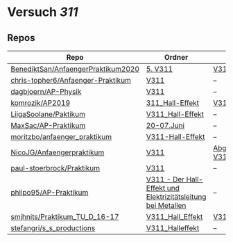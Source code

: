 # Versuch *311*

## Repos

|                                      Repo                                      |                                                                                               Ordner                                                                                               |                                                                                                                                          PDFs                                                                                                                                           |
|--------------------------------------------------------------------------------|----------------------------------------------------------------------------------------------------------------------------------------------------------------------------------------------------|-----------------------------------------------------------------------------------------------------------------------------------------------------------------------------------------------------------------------------------------------------------------------------------------|
|[BenediktSan/AnfaengerPraktikum2020](../repo/BenediktSan/AnfaengerPraktikum2020)|[5. V311](https://github.com/BenediktSan/AnfaengerPraktikum2020/tree/main/Versuche%20Semester%20III/5.%20V311)                                                                                      |[V311.pdf](https://docs.google.com/viewer?url=https://raw.githubusercontent.com/BenediktSan/AnfaengerPraktikum2020/main/Versuche%20Semester%20III/5.%20V311/V311.pdf)                                                                                                                    |
|[chris-topher6/Anfaenger-Praktikum](../repo/chris-topher6/Anfaenger-Praktikum)  |[V311](https://github.com/chris-topher6/Anfaenger-Praktikum/tree/master/V311)                                                                                                                       |–                                                                                                                                                                                                                                                                                        |
|[dagbjoern/AP-Physik](../repo/dagbjoern/AP-Physik)                              |[V311](https://github.com/dagbjoern/AP-Physik/tree/master/V311)                                                                                                                                     |–                                                                                                                                                                                                                                                                                        |
|[komrozik/AP2019](../repo/komrozik/AP2019)                                      |[311_Hall-Effekt](https://github.com/komrozik/AP2019/tree/master/311_Hall-Effekt)                                                                                                                   |[V311_Hall_Effekt.pdf](https://docs.google.com/viewer?url=https://raw.githubusercontent.com/komrozik/AP2019/master/311_Hall-Effekt/V311_Hall_Effekt.pdf)                                                                                                                                 |
|[LiigaSoolane/Paktikum](../repo/LiigaSoolane/Paktikum)                          |[V311_Hall-Effekt](https://github.com/LiigaSoolane/Paktikum-mit-dem-Teufel/tree/main/V311_Hall-Effekt)                                                                                              |–                                                                                                                                                                                                                                                                                        |
|[MaxSac/AP-Praktikum](../repo/MaxSac/AP-Praktikum)                              |[20-07.Juni](https://github.com/MaxSac/AP-Praktikum/tree/master/20-07.Juni)                                                                                                                         |–                                                                                                                                                                                                                                                                                        |
|[moritzbo/anfaenger_praktikum](../repo/moritzbo/anfaenger_praktikum)            |[V311-Hall-Effekt](https://github.com/moritzbo/anfaenger_praktikum/tree/main/V311-Hall-Effekt)                                                                                                      |–                                                                                                                                                                                                                                                                                        |
|[NicoJG/Anfaengerpraktikum](../repo/NicoJG/Anfaengerpraktikum)                  |[V311](https://github.com/NicoJG/Anfaengerpraktikum/tree/master/V311)                                                                                                                               |[Abgabe.pdf](https://docs.google.com/viewer?url=https://raw.githubusercontent.com/NicoJG/Anfaengerpraktikum/master/V311/Abgabe.pdf)<br/>[V311_Feedback.pdf](https://docs.google.com/viewer?url=https://raw.githubusercontent.com/NicoJG/Anfaengerpraktikum/master/V311/V311_Feedback.pdf)|
|[paul-stoerbrock/Praktikum](../repo/paul-stoerbrock/Praktikum)                  |[V311](https://github.com/paul-stoerbrock/Praktikum/tree/master/V311)                                                                                                                               |–                                                                                                                                                                                                                                                                                        |
|[phlipo95/AP-Praktikum](../repo/phlipo95/AP-Praktikum)                          |[V311 - Der Hall-Effekt und Elektrizitätsleitung bei Metallen](https://github.com/phlipo95/AP-Praktikum/tree/master/V311%20-%20Der%20Hall-Effekt%20und%20Elektrizit%C3%A4tsleitung%20bei%20Metallen)|–                                                                                                                                                                                                                                                                                        |
|[smjhnits/Praktikum_TU_D_16-17](../repo/smjhnits/Praktikum_TU_D_16-17)          |[V311_Hall_Effekt](https://github.com/smjhnits/Praktikum_TU_D_16-17/tree/master/Anf%C3%A4ngerpraktikum/Protokolle/V311_Hall_Effekt)                                                                 |[V311.pdf](https://docs.google.com/viewer?url=https://raw.githubusercontent.com/smjhnits/Praktikum_TU_D_16-17/master/Anf%C3%A4ngerpraktikum/Fertige%20Protokolle/V311.pdf)                                                                                                               |
|[stefangri/s_s_productions](../repo/stefangri/s_s_productions)                  |[V311_Halleffekt](https://github.com/stefangri/s_s_productions/tree/master/PHY341/V311_Halleffekt)                                                                                                  |–                                                                                                                                                                                                                                                                                        |
